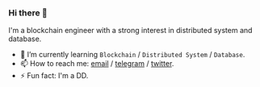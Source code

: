 ### Hi there 👋 

<!--
**koushiro/koushiro** is a ✨ _special_ ✨ repository because its `README.md` (this file) appears on your GitHub profile.
-->

I'm a blockchain engineer with a strong interest in distributed system and database.

- 🌱 I’m currently learning `Blockchain` / `Distributed System` / `Database`.
- 📫 How to reach me: [email](mailto:koushiro.cqx@gmail.com) / [telegram](https://t.me/koushiro) / [twitter](https://twitter.com/ikoushiro).
- ⚡ Fun fact: I'm a DD.

<!--
[![koushiro's github stats](https://github-readme-stats.vercel.app/api?username=koushiro&count_private=true&show_icons=true&theme=graywhite)](https://github.com/koushiro)
[![Top Langs](https://github-readme-stats.vercel.app/api/top-langs/?username=koushiro&layout=compact&exclude_repo=koushiro.github.io)](https://github.com/koushiro)
-->
